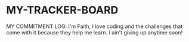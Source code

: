 # MY-TRACKER-BOARD
MY COMMITMENT LOG:
I'm Faith,
I love coding and the challenges that come with it because they help me learn.
I ain't giving up anytime soon!

